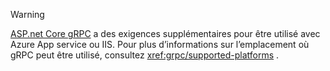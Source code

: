 > [!WARNING]
> [ASP.net Core gRPC](xref:grpc/index) a des exigences supplémentaires pour être utilisé avec Azure App service ou IIS. Pour plus d’informations sur l’emplacement où gRPC peut être utilisé, consultez <xref:grpc/supported-platforms> .
